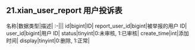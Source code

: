 ## 21.xian_user_report 用户投诉表

名称|数据类型|描述|
:-|||
id|bigint|ID|
report_user_id|bigint|被举报的用户 ID|
user_id|bigint|用户 ID|
status|tinyint|0:未审核, 1:已审核|
create_time|int|添加时间|
display|tinyint|0:删除, 1:正常|
